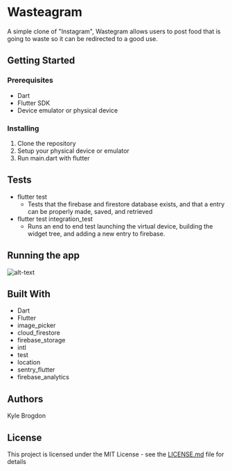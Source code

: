 # Wasteagram

A simple clone of "Instagram", Wastegram allows users to post food that is going to waste so it can be redirected to a good use. 

## Getting Started

### Prerequisites
- Dart
- Flutter SDK
- Device emulator or physical device

### Installing
1. Clone the repository
2. Setup your physical device or emulator
3. Run main.dart with flutter

## Tests
- flutter test
  - Tests that the firebase and firestore database exists, and that a entry can be properly made, saved, and retrieved
- flutter test integration_test
  - Runs an end to end test launching the virtual device, building the widget tree, and adding a new entry to firebase.
  
## Running the app

![alt-text](https://media.giphy.com/media/RwwTKMnkUF11mEqdr1/giphy.gif)

## Built With
- Dart
- Flutter
- image_picker
- cloud_firestore
- firebase_storage
- intl
- test
- location
- sentry_flutter
- firebase_analytics

## Authors
Kyle Brogdon

## License

This project is licensed under the MIT License - see the [LICENSE.md](LICENSE.md) file for details
